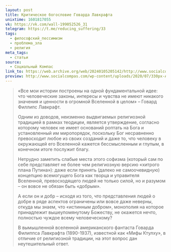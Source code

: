 ```yaml
---
layout: post
title: Критическое богословие Говарда Лавкрафта
unixtime: 1601817055
vk: https://vk.com/wall-199052526_31
telegram: https://t.me/reducing_suffering/33
tags:
  - философский_пессимизм
  - проблема_зла
  - религия
meta_tags:
  - статьи
source:
  - Социальный Компас
link_to: https://web.archive.org/web/20240105205142/http://www.socialcompas.com/2020/07/09/kriticheskoe-bogoslovie-govarda-lavkrafta/
preview: http://www.socialcompas.com/wp-content/uploads/2020/07/330px-Azathoth.jpg
---
```

>«Все мои истории построены на одной фундаментальной идее: что человеческие законы, интересы и чувства не имеют никакого значения и ценности в огромной Вселенной в целом» – Говард Филлипс Лавкрафт.
>
>Одним из доводов, неизменно выдвигаемых религиозной традицией в рамках теодицеи, является утверждение, согласно которому человек не имеет оснований роптать на Бога и установленный им миропорядок, поскольку Бог несравненно превосходит любое из своих созданий и даже то, что человеку в окружающей его Вселенной кажется бессмысленным и глупым, в конечном итоге послужит благу.
>
>Нетрудно заметить слабые места этого софизма (который сам по себе представляет не более чем религиозную версию «хитрого плана Путина»): даже если принять (далеко не самоочевидную) концепцию всемогущего Бога как творца и управителя Вселенной, превосходящего людей не только силой, но и разумом – он вовсе не обязан быть «добрым».
>
>А если он и добр – исходя из того, что представления людей о добре в ряде аспектов ограничены или вовсе даже неверны, откуда мы знаем, что «истинным добром», монополия на которое принадлежит вышеупомянутому Божеству, не окажется нечто, полностью чуждое всему человеческому?
>
>В вымышленной вселенной американского фантаста Говарда Филиппса Лавкрафта (1890-1937), известной как «Мифы Ктулху», в отличие от религиозной традиции, на этот вопрос дан неутешительный ответ.
